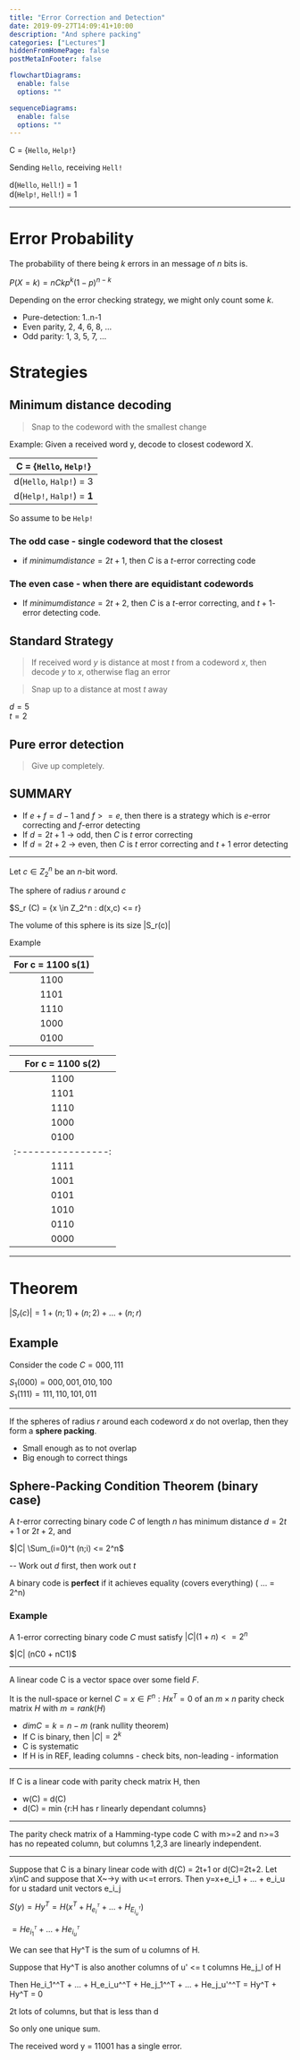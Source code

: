 ```yaml
---
title: "Error Correction and Detection"
date: 2019-09-27T14:09:41+10:00
description: "And sphere packing"
categories: ["Lectures"]
hiddenFromHomePage: false
postMetaInFooter: false

flowchartDiagrams:
  enable: false
  options: ""

sequenceDiagrams:
  enable: false
  options: ""
---
```


C = {`Hello`, `Help!`}

Sending `Hello`, receiving `Hell!`

d(`Hello`, `Hell!`) = 1  
d(`Help!`, `Hell!`) = 1

---

# Error Probability

The probability of there being $k$ errors in an message of $n$ bits is.

$P(X=k) = nCk p^k (1-p)^{n-k}$

Depending on the error checking strategy, we might only count some $k$.

* Pure-detection: 1..n-1
* Even parity, 2, 4, 6, 8, ...
* Odd parity: 1, 3, 5, 7, ...

# Strategies

## Minimum distance decoding

> Snap to the codeword with the smallest change

Example: Given a received word y, decode to closest codeword X.

|   C = {`Hello`, `Help!`}    |
| :-------------------------: |
|   d(`Hello`, `Halp!`) = 3   |
| d(`Help!`, `Halp!`) = **1** |

So assume to be `Help!`

### The odd case - single codeword that the closest

- if $minimum distance = 2t + 1$, then $C$ is a $t$-error correcting code

### The even case - when there are equidistant codewords

- If $minimum distance = 2t + 2$, then $C$ is a $t$-error correcting, and $t + 1$-error detecting code.

## Standard Strategy

> If received word $y$ is distance at most $t$ from a codeword $x$, then decode $y$ to $x$, otherwise flag an error

> Snap up to a distance at most $t$ away

$d = 5$  
$t = 2$

## Pure error detection

> Give up completely.

## SUMMARY

- If $e+f=d-1$ and $f>=e$, then there is a strategy which is $e$-error correcting and $f$-error detecting
- If $d = 2t + 1$ -> odd, then $C$ is $t$ error correcting
- If $d = 2t + 2$ -> even, then $C$ is $t$ error correcting and $t+1$ error detecting

---

Let $c \in Z_2^n$ be an $n$-bit word.

The sphere of radius $r$ around $c$

\$S_r (C) = {x \in Z_2^n : d(x,c) <= r}

The volume of this sphere is its size |S_r(c)|

Example

| For c = 1100 s(1) |
| :---------------: |
|       1100        |
|       1101        |
|       1110        |
|       1000        |
|       0100        |

| For c = 1100 s(2)  |
| :----------------: |
|        1100        |
|        1101        |
|        1110        |
|        1000        |
|        0100        |
| :----------------: |
|        1111        |
|        1001        |
|        0101        |
|        1010        |
|        0110        |
|        0000        |

---

# Theorem

$|S_r (c) | = 1 + (n;1) + (n;2) + ... + (n;r)$

## Example

Consider the code $C = {000, 111}$

$S_1(000) = {000, 001, 010, 100}$  
$S_1(111) = {111, 110, 101, 011}$

---

If the spheres of radius $r$ around each codeword $x$ do not overlap, then they form a **sphere packing**.

- Small enough as to not overlap
- Big enough to correct things

## Sphere-Packing Condition Theorem (binary case)

A $t$-error correcting binary code $C$ of length $n$ has minimum distance $d = 2t + 1$ or $2t + 2$, and

$|C| \Sum_(i=0)^t (n;i) <= 2^n$

-- Work out $d$ first, then work out $t$

A binary code is **perfect** if it achieves equality (covers everything) ( ... = 2^n)

### Example

A $1$-error correcting binary code $C$ must satisfy $|C|(1+n)<=2^n$

\$|C| (nC0 + nC1)\$

---

A linear code C is a vector space over some field $F$.

It is the null-space or kernel $C = {x \in F^n : Hx^T = 0}$
of an $m \times n$ parity check matrix $H$ with $m = rank(H)$

- $dim C = k = n-m$ (rank nullity theorem)
- If C is binary, then $|C| = 2^k$
- C is systematic
- If H is in REF, leading columns - check bits, non-leading - information

---

If C is a linear code with parity check matrix H, then

- w(C) = d(C)
- d(C) = min {r:H has r linearly dependant columns}
  <!--
  If d(C)=1 - then it means that one column is the same as another
  if d(C)=2 then there is a column that is all zeros -->

---

The parity check matrix of a Hamming-type code C with m>=2 and n>=3 has no repeated column, but columns 1,2,3 are linearly independent.

---

Suppose that C is a binary linear code with d(C) = 2t+1 or d(C)=2t+2.
Let x\inC and suppose that X~->y with u<=t errors.
Then y=x+e_i_1 + ... + e_i_u for u stadard unit vectors e_i_j

$S(y) = Hy^T = H(x^T + H_e_i^^T + ... + H_E_i_u^^T)$

$= He_i_1^^T + ... + He_i_u^^T$

We can see that Hy^T is the sum of u columns of H.

Suppose that Hy^T is also another columns of u' <= t columns He_j_l of H

Then He_i_1^^T + ... + H_e_i_u^^T + He_j_1^^T + ... + He_j_u'^^T = Hy^T + Hy^T = 0

2t lots of columns, but that is less than d

So only one unique sum.

The received word y = 11001 has a single error.
